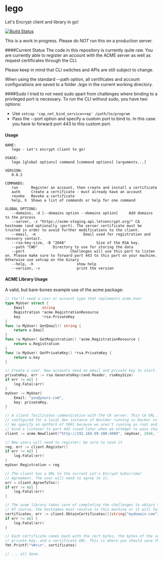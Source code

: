 # lego
Let's Encrypt client and library in go!

[![Build Status](https://travis-ci.org/xenolf/lego.svg?branch=master)](https://travis-ci.org/xenolf/lego)

This is a work in progress. Please do *NOT* run this on a production server. 

####Current Status
The code in this repository is currently quite raw.
You are currently able to register an account with the ACME server as well as request certificates through the CLI.

Please keep in mind that CLI switches and APIs are still subject to change.

When using the standard --path option, all certificates and account configurations are saved to a folder *.lego* in the current working directory.

####Sudo
I tried to not need sudo apart from challenges where binding to a privileged port is necessary.
To run the CLI without sudo, you have two options:
- Use ```setcap 'cap_net_bind_service=+ep' /path/to/program```
- Pass the --port option and specify a custom port to bind to. In this case you have to forward port 443 to this custom port.

#### Usage

```
NAME:
   lego - Let's encrypt client to go!

USAGE:
   lego [global options] command [command options] [arguments...]

VERSION:
   0.0.2

COMMANDS:
   run      Register an account, then create and install a certificate
   auth     Create a certificate - must already have an account
   revoke   Revoke a certificate
   help, h  Shows a list of commands or help for one command

GLOBAL OPTIONS:
   --domains, -d [--domains option --domains option]     Add domains to the process
   --server, -s "https://acme-staging.api.letsencrypt.org/" CA hostname (and optionally :port). The server certificate must be trusted in order to avoid further modifications to the client.
   --email, -m                      Email used for registration and recovery contact.
   --rsa-key-size, -B "2048"              Size of the RSA key.
   --path "CWD"       Directory to use for storing the data
   --port                     Challenges will use this port to listen on. Please make sure to forward port 443 to this port on your machine. Otherwise use setcap on the binary
   --help, -h                    show help
   --version, -v                 print the version
```


#### ACME Library Usage

A valid, but bare-bones example use of the acme package:

```go
// You'll need a user or account type that implements acme.User
type MyUser struct {
	Email        string
	Registration *acme.RegistrationResource
	key          *rsa.PrivateKey
}
func (u MyUser) GetEmail() string {
	return u.Email
}
func (u MyUser) GetRegistration() *acme.RegistrationResource {
	return u.Registration
}
func (u MyUser) GetPrivateKey() *rsa.PrivateKey {
	return u.key
}

// Create a user. New accounts need an email and private key to start.
privateKey, err := rsa.GenerateKey(rand.Reader, rsaKeySize)
if err != nil {
	log.Fatal(err)
}
myUser := MyUser{
	Email: "you@yours.com",
	key: privateKey,
}

// A client facilitates communication with the CA server. This CA URL is
// configured for a local dev instance of Boulder running in Docker in a VM.
// We specify an optPort of 5001 because we aren't running as root and can't
// bind a listener to port 443 (used later when we attempt to pass challenge).
client := acme.NewClient("http://192.168.99.100:4000", &myUser, 2048, "5001")

// New users will need to register; be sure to save it
reg, err := client.Register()
if err != nil {
	log.Fatal(err)
}
myUser.Registration = reg

// The client has a URL to the current Let's Encrypt Subscriber
// Agreement. The user will need to agree to it.
err = client.AgreeToTos()
if err != nil {
	log.Fatal(err)
}

// The acme library takes care of completing the challenges to obtain the certificate(s).
// Of course, the hostnames must resolve to this machine or it will fail.
certificates, err := client.ObtainCertificates([]string{"mydomain.com"})
if err != nil {
	log.Fatal(err)
}

// Each certificate comes back with the cert bytes, the bytes of the server's
// private key, and a certificate URL. This is where you should save them to files!
fmt.Printf("%#v\n", certificates)

// ... all done.
```
